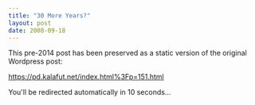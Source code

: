 ```yaml
---
title: "30 More Years?"
layout: post
date: 2008-09-18
---
```


This pre-2014 post has been preserved as a static version of the original Wordpress post:

https://pd.kalafut.net/index.html%3Fp=151.html

You'll be redirected automatically in 10 seconds...

<head>
  <meta http-equiv="refresh" content="10;url=https://pd.kalafut.net/index.html%3Fp=151.html">
</head>

